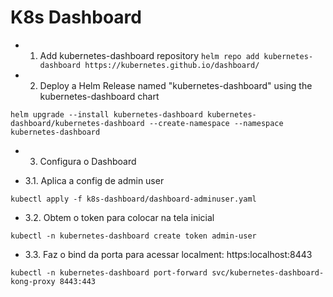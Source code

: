 # K8s Dashboard

- 1. Add kubernetes-dashboard repository
`helm repo add kubernetes-dashboard https://kubernetes.github.io/dashboard/`

- 2. Deploy a Helm Release named "kubernetes-dashboard" using the kubernetes-dashboard chart

```
helm upgrade --install kubernetes-dashboard kubernetes-dashboard/kubernetes-dashboard --create-namespace --namespace kubernetes-dashboard
```

- 3. Configura o Dashboard

- 3.1. Aplica a config de admin user

`kubectl apply -f k8s-dashboard/dashboard-adminuser.yaml`

- 3.2. Obtem o token para colocar na tela inicial

`kubectl -n kubernetes-dashboard create token admin-user`

- 3.3. Faz o bind da porta para acessar localment: https:localhost:8443

`kubectl -n kubernetes-dashboard port-forward svc/kubernetes-dashboard-kong-proxy 8443:443`